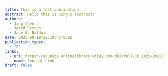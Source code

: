```yaml
---
title: this is a test publication
abstract: Hello this is Jing's abstract!
authors:
  - Jing Chen
  - Jared Sexton
  - Jane W. Baldwin
date: 2025-08-19T22:10:45.838Z
publication_types:
  - "2"
links:
  - url: https://agupubs.onlinelibrary.wiley.com/doi/full/10.1029/2020AV000343
    name: Journal Link
draft: false
---
```

